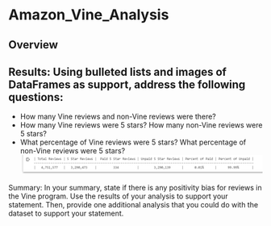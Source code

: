 # Amazon_Vine_Analysis

## Overview

## Results: Using bulleted lists and images of DataFrames as support, address the following questions:
  - How many Vine reviews and non-Vine reviews were there?
  - How many Vine reviews were 5 stars? How many non-Vine reviews were 5 stars?
  - What percentage of Vine reviews were 5 stars? What percentage of non-Vine reviews were 5 stars?
![This is an image](Capture.PNG)

Summary: In your summary, state if there is any positivity bias for reviews in the Vine program. Use the results of your analysis to support your statement. Then, provide one additional analysis that you could do with the dataset to support your statement.
